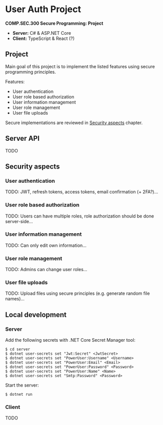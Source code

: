 # User Auth Project
**COMP.SEC.300 Secure Programming: Project**

- **Server:** C# & ASP.NET Core
- **Client:** TypeScript & React (?)

## Project
Main goal of this project is to implement the listed features using secure programming principles.

Features:
- User authentication
- User role based authorization
- User information management
- User role management
- User file uploads

Secure implementations are reviewed in [Security aspects](#security-aspects) chapter.

## Server API
TODO

## Security aspects
### User authentication
TODO: JWT, refresh tokens, access tokens, email confirmation (+ 2FA?)...

### User role based authorization
TODO: Users can have multiple roles, role authorization should be done server-side...

### User information management
TODO: Can only edit own information...

### User role management
TODO: Admins can change user roles...

### User file uploads
TODO: Upload files using secure principles (e.g. generate random file names)...

## Local development

### Server
Add the following secrets with .NET Core Secret Manager tool:
```
$ cd server
$ dotnet user-secrets set "Jwt:Secret" <JwtSecret>
$ dotnet user-secrets set "PowerUser:Username" <Username>
$ dotnet user-secrets set "PowerUser:Email" <Email>
$ dotnet user-secrets set "PowerUser:Password" <Password>
$ dotnet user-secrets set "PowerUser:Name" <Name>
$ dotnet user-secrets set "Smtp:Password" <Password>
```

Start the server:
```
$ dotnet run
```

### Client
TODO
